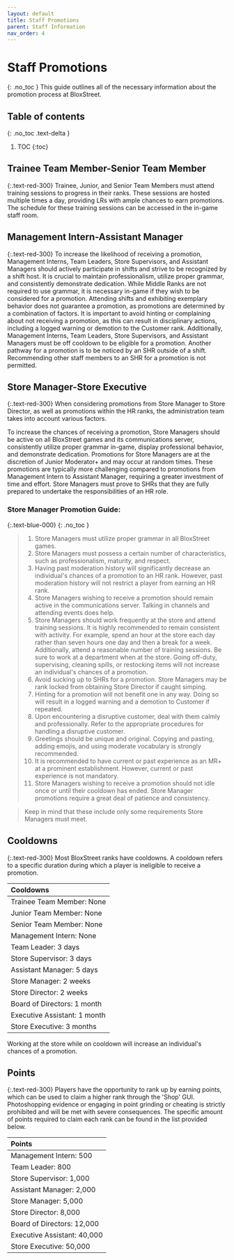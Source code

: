 ```yaml
---
layout: default
title: Staff Promotions
parent: Staff Information
nav_order: 4
---
```


# Staff Promotions
{: .no_toc }
This guide outlines all of the necessary information about the promotion process at BloxStreet.

## Table of contents
{: .no_toc .text-delta }

1. TOC
{:toc}

## Trainee Team Member-Senior Team Member
{:.text-red-300}
Trainee, Junior, and Senior Team Members must attend training sessions to progress in their ranks. These sessions are hosted multiple times a day, providing LRs with ample chances to earn promotions. The schedule for these training sessions can be accessed in the in-game staff room.

## Management Intern-Assistant Manager
{:.text-red-300}
To increase the likelihood of receiving a promotion, Management Interns, Team Leaders, Store Supervisors, and Assistant Managers should actively participate in shifts and strive to be recognized by a shift host. It is crucial to maintain professionalism, utilize proper grammar, and consistently demonstrate dedication. While Middle Ranks are not required to use grammar, it is necessary in-game if they wish to be considered for a promotion. Attending shifts and exhibiting exemplary behavior does not guarantee a promotion, as promotions are determined by a combination of factors. It is important to avoid hinting or complaining about not receiving a promotion, as this can result in disciplinary actions, including a logged warning or demotion to the Customer rank. Additionally, Management Interns, Team Leaders, Store Supervisors, and Assistant Managers must be off cooldown to be eligible for a promotion. Another pathway for a promotion is to be noticed by an SHR outside of a shift. Recommending other staff members to an SHR for a promotion is not permitted.

## Store Manager-Store Executive
{:.text-red-300}
When considering promotions from Store Manager to Store Director, as well as promotions within the HR ranks, the administration team takes into account various factors.

To increase the chances of receiving a promotion, Store Managers should be active on all BloxStreet games and its communications server, consistently utilize proper grammar in-game, display professional behavior, and demonstrate dedication. Promotions for Store Managers are at the discretion of Junior Moderator+ and may occur at random times. These promotions are typically more challenging compared to promotions from Management Intern to Assistant Manager, requiring a greater investment of time and effort. Store Managers must prove to SHRs that they are fully prepared to undertake the responsibilities of an HR role.

### **Store Manager Promotion Guide:**
{:.text-blue-000}
{: .no_toc }

> 1.   Store Managers must utilize proper grammar in all BloxStreet games.
> 2.   Store Managers must possess a certain number of characteristics, such as professionalism, maturity, and respect.
> 3.   Having past moderation history will significantly decrease an individual's chances of a promotion to an HR rank. However, past moderation history will not restrict a player from earning an HR rank.
> 4.   Store Managers wishing to receive a promotion should remain active in the communications server. Talking in channels and attending events does help.
> 5.   Store Managers should work frequently at the store and attend training sessions. It is highly recommended to remain consistent with activity. For example, spend an hour at the store each day rather than seven hours one day and then a break for a week. Additionally, attend a reasonable number of training sessions. Be sure to work at a department when at the store. Going off-duty, supervising, cleaning spills, or restocking items will not increase an individual's chances of a promotion.
> 6.   Avoid sucking up to SHRs for a promotion. Store Managers may be rank locked from obtaining Store Director if caught simping. 
> 7.   Hinting for a promotion will not benefit one in any way. Doing so will result in a logged warning and a demotion to Customer if repeated.
> 8.   Upon encountering a disruptive customer, deal with them calmly and professionally. Refer to the appropriate procedures for handling a disruptive customer. 
> 9.   Greetings should be unique and original. Copying and pasting, adding emojis, and using moderate vocabulary is strongly recommended.
> 10.  It is recommended to have current or past experience as an MR+ at a prominent establishment. However, current or past experience is not mandatory. 
> 11.  Store Managers wishing to receive a promotion should not idle once or until their cooldown has ended. Store Manager promotions require a great deal of patience and consistency.

> Keep in mind that these include only some requirements Store Managers must meet.

## Cooldowns 
{:.text-red-300}
Most BloxStreet ranks have cooldowns. A cooldown refers to a specific duration during which a player is ineligible to receive a promotion.

| Cooldowns | 
|:----------|
| Trainee Team Member: None |
| Junior Team Member: None |
| Senior Team Member: None |
| Management Intern: None |
| Team Leader: 3 days |
| Store Supervisor: 3 days |
| Assistant Manager: 5 days |
| Store Manager: 2 weeks |
| Store Director: 2 weeks |
| Board of Directors: 1 month |
| Executive Assistant: 1 month |
| Store Executive: 3 months |

Working at the store while on cooldown will increase an individual's chances of a promotion.

## Points 
{:.text-red-300}
Players have the opportunity to rank up by earning points, which can be used to claim a higher rank through the 'Shop' GUI. Photoshopping evidence or engaging in point grinding or cheating is strictly prohibited and will be met with severe consequences. The specific amount of points required to claim each rank can be found in the list provided below.

| Points | 
|:----------|
| Management Intern: 500 |
| Team Leader: 800 |
| Store Supervisor: 1,000 |
| Assistant Manager: 2,000 |
| Store Manager: 5,000 |
| Store Director: 8,000 |
| Board of Directors: 12,000 |
| Executive Assistant: 40,000 |
| Store Executive: 50,000 |
